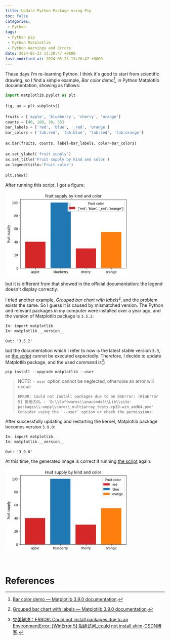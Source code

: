 ```yaml
---
title: Update Python Package using Pip
toc: false
categories:
 - Python
tags:
 - Python pip
 - Python Matplotlib
 - Python Warnings and Errors
date: 2024-05-23 13:20:47 +0800
last_modified_at: 2024-05-23 13:20:47 +0800
---
```


These days I'm re-learning Python. I think it's good to start from scientific drawing, so I find a simple example, *Bar color demo*[^1], in Python Matplotlib documentation, showing as follows:

<div id="script-1"></div>

```python
import matplotlib.pyplot as plt

fig, ax = plt.subplots()

fruits = ['apple', 'blueberry', 'cherry', 'orange']
counts = [40, 100, 30, 55]
bar_labels = ['red', 'blue', '_red', 'orange']
bar_colors = ['tab:red', 'tab:blue', 'tab:red', 'tab:orange']

ax.bar(fruits, counts, label=bar_labels, color=bar_colors)

ax.set_ylabel('fruit supply')
ax.set_title('Fruit supply by kind and color')
ax.legend(title='Fruit color')

plt.show()
```

After running this script, I got a figure:

![image-20240522230440898](https://raw.githubusercontent.com/HelloWorld-1017/blog-images/main/imgs/202405222305479.png)

but it is different from that showed in the official documentation: the legend doesn't display correctly. 

I tried another example, *Grouped bar chart with labels*[^2], and the problem exists the same. So I guess it is caused by mismatched version. The Python and relevant packages in my computer were installed over a year ago, and the version of Matplotlib package is `3.5.2`:

```
In: import matplotlib
In: matplotlib.__version__

Out: '3.5.2'
```

but the documentation which I refer to now is the latest stable version `3.9`, so [the script](#script-1) cannot be executed expectedly. Therefore, I decide to update Matplotlib package, and the used command is[^3]:

```
pip install --upgrade matplotlib --user
```

> NOTE: `--user` option cannot be neglected, otherwise an error will occur:
>
> ```
> ERROR: Could not install packages due to an OSError: [WinError 5] 拒绝访问。: 'D:\\Softwares\\anaconda3\\Lib\\site-packages\\~umpy\\core\\_multiarray_tests.cp39-win_amd64.pyd'
> Consider using the `--user` option or check the permissions.
> ```

After successfully updating and restarting the kernel, Matplotlib package becomes version `3.9.0`:

```
In: import matplotlib
In: matplotlib.__version__

Out: '3.9.0'
```

At this time, the generated image is correct if running [the script](#script-1) again:

![image-20240522232501433](https://raw.githubusercontent.com/HelloWorld-1017/blog-images/main/imgs/202405222325548.png)

<br>

# References

[^1]: [Bar color demo — Matplotlib 3.9.0 documentation](https://matplotlib.org/stable/gallery/lines_bars_and_markers/bar_colors.html#sphx-glr-gallery-lines-bars-and-markers-bar-colors-py).
[^2]: [Grouped bar chart with labels — Matplotlib 3.9.0 documentation](https://matplotlib.org/stable/gallery/lines_bars_and_markers/barchart.html#sphx-glr-gallery-lines-bars-and-markers-barchart-py).
[^3]: [完美解决：ERROR: Could not install packages due to an EnvironmentError: [WinError 5] 拒绝访问_could not install shim-CSDN博客](https://blog.csdn.net/weixin_43939159/article/details/109165715).
